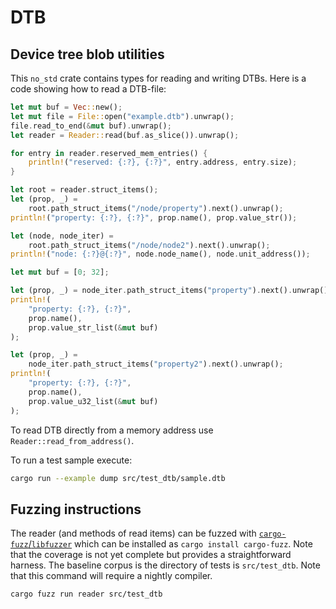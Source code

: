 # DTB
## Device tree blob utilities

This `no_std` crate contains types for reading and writing DTBs. Here is a
code showing how to read a DTB-file:

```rust
let mut buf = Vec::new();
let mut file = File::open("example.dtb").unwrap();
file.read_to_end(&mut buf).unwrap();
let reader = Reader::read(buf.as_slice()).unwrap();

for entry in reader.reserved_mem_entries() {
    println!("reserved: {:?}, {:?}", entry.address, entry.size);
}

let root = reader.struct_items();
let (prop, _) =
    root.path_struct_items("/node/property").next().unwrap();
println!("property: {:?}, {:?}", prop.name(), prop.value_str());

let (node, node_iter) =
    root.path_struct_items("/node/node2").next().unwrap();
println!("node: {:?}@{:?}", node.node_name(), node.unit_address());

let mut buf = [0; 32];

let (prop, _) = node_iter.path_struct_items("property").next().unwrap();
println!(
    "property: {:?}, {:?}",
    prop.name(),
    prop.value_str_list(&mut buf)
);

let (prop, _) =
    node_iter.path_struct_items("property2").next().unwrap();
println!(
    "property: {:?}, {:?}",
    prop.name(),
    prop.value_u32_list(&mut buf)
);
```

To read DTB directly from a memory address use `Reader::read_from_address()`.

To run a test sample execute:
```sh
cargo run --example dump src/test_dtb/sample.dtb
```

## Fuzzing instructions

The reader (and methods of read items) can be fuzzed with
[`cargo-fuzz`/`libfuzzer`] which can be installed as `cargo install
cargo-fuzz`. Note that the coverage is not yet complete but provides a
straightforward harness.  The baseline corpus is the directory of tests is
`src/test_dtb`. Note that this command will require a nightly compiler.

```
cargo fuzz run reader src/test_dtb
```

[`cargo-fuzz`/`libfuzzer`]: https://github.com/rust-fuzz/cargo-fuzz
